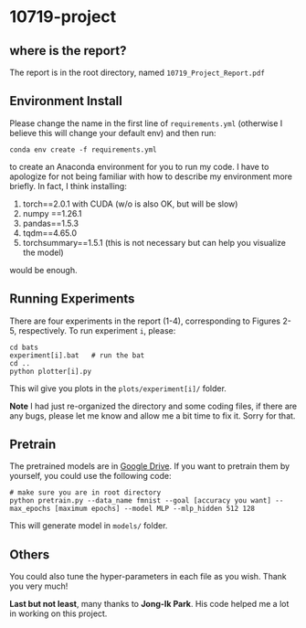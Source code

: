 # 10719-project

## where is the report?
The report is in the root directory, named `10719_Project_Report.pdf`

## Environment Install
Please change the name in the first line of `requirements.yml` (otherwise I believe this will change your default env) and then run:

```
conda env create -f requirements.yml
```

to create an Anaconda environment for you to run my code. I have to apologize for not being familiar with how to describe my environment more briefly. In fact, I think installing:
1. torch==2.0.1 with CUDA (w/o is also OK, but will be slow)
2. numpy ==1.26.1
3. pandas==1.5.3
4. tqdm==4.65.0
5. torchsummary==1.5.1 (this is not necessary but can help you visualize the model)

would be enough.

## Running Experiments
There are four experiments in the report (1-4), corresponding to Figures 2-5, respectively. To run experiment `i`, please:

```
cd bats
experiment[i].bat   # run the bat
cd ..
python plotter[i].py
```

This wil give you plots in the `plots/experiment[i]/` folder.

**Note** I had just re-organized the directory and some coding files, if there are any bugs, please let me know and allow me a bit time to fix it. Sorry for that.

## Pretrain
The pretrained models are in [Google Drive](https://drive.google.com/file/d/1ZpijGdyOhHzn7MyiNt1NfEYDfE_l_O3k/view?usp=sharing). If you want to pretrain them by yourself, you could use the following code:

```
# make sure you are in root directory
python pretrain.py --data_name fmnist --goal [accuracy you want] --max_epochs [maximum epochs] --model MLP --mlp_hidden 512 128
```

This will generate model in `models/` folder.

## Others
You could also tune the hyper-parameters in each file as you wish. Thank you very much!

**Last but not least**, many thanks to **Jong-Ik Park**. His code helped me a lot in working on this project.